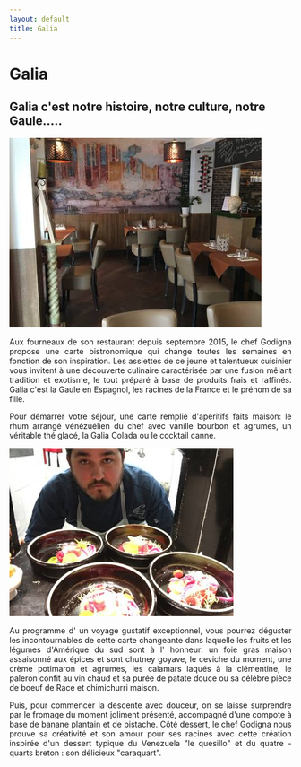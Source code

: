 ```yaml
--- 
layout: default 
title: Galia
---
```


<div class="page-breadcrumb">
    <div class="container text-center">
        <h1>Galia</h1>
    </div>
</div>
<div class="space-40"></div>
<div class="container">
    <div class="row">
        <div class="col-sm-8 col-sm-offset-2">
            <div class="margin-b-40">
                <h2 class="text-uppercase text-center">Galia c'est notre histoire, notre culture, notre Gaule.....</h2>
            </div>
        </div>
    </div>
    <div class="row">
        <div class="col-md-6">
            <img src="/images/galia1.jpg" alt="" class="img-responsive center-img img-rounded">
            <div class="space-30"></div>
        </div>
        <div class="col-md-6">
            <p style="text-align: justify;">
                Aux fourneaux de son restaurant depuis septembre 2015, le chef Godigna propose une carte bistronomique qui change toutes les semaines en fonction de son inspiration. Les assiettes de ce jeune et talentueux cuisinier vous invitent à une découverte culinaire
                caractérisée par une fusion mêlant tradition et exotisme, le tout préparé à base de produits frais et raffinés. Galia c'est la Gaule en Espagnol, les racines de la France et le prénom de sa fille.
            </p>
            <p style="text-align: justify;">
                Pour démarrer votre séjour, une carte remplie d'apéritifs faits maison: le rhum arrangé vénézuélien du chef avec vanille bourbon et agrumes, un véritable thé glacé, la Galia Colada ou le cocktail canne.
            </p>
            <div class="space-30"></div>
        </div>
    </div>
    <div class="row">
        <div class="col-md-6 col-md-push-6">
            <img src="/images/galia2.jpg" alt="" class="img-responsive center-img img-rounded">
            <div class="space-30"></div>
        </div>
        <div class="col-md-6 col-md-pull-6">
            <p style="text-align: justify;">
                Au programme d' un voyage gustatif exceptionnel, vous pourrez déguster les incontournables de cette carte changeante dans laquelle les fruits et les légumes d'Amérique du sud sont à l' honneur: un foie gras maison assaisonné aux épices et sont chutney
                goyave, le ceviche du moment, une crème potimaron et agrumes, les calamars laqués à la clémentine, le paleron confit au vin chaud et sa purée de patate douce ou sa célèbre pièce de boeuf de Race et chimichurri maison.
            </p>
            <p style="text-align: justify;">
                Puis, pour commencer la descente avec douceur, on se laisse surprendre par le fromage du moment joliment présenté, accompagné d'une compote à base de banane plantain et de pistache. Côté dessert, le chef Godigna nous prouve sa créativité et son amour
                pour ses racines avec cette création inspirée d'un dessert typique du Venezuela "le quesillo" et du quatre - quarts breton : son délicieux "caraquart".
            </p>
            <div class="space-30"></div>
        </div>
    </div>
</div>
<div class="space-40"></div>
